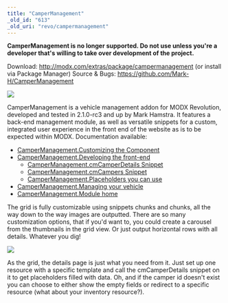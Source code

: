 ```yaml
---
title: "CamperManagement"
_old_id: "613"
_old_uri: "revo/campermanagement"
---
```


**CamperManagement is no longer supported. Do not use unless you're a developer that's willing to take over development of the project.**

Download: <http://modx.com/extras/package/campermanagement> (or install via Package Manager) 
 Source & Bugs: <https://github.com/Mark-H/CamperManagement>

![](/download/attachments/35095340/camper-grid.png?version=1&modificationDate=1307386327000)

CamperManagement is a vehicle management addon for MODX Revolution, developed and tested in 2.1.0-rc3 and up by Mark Hamstra. It features a back-end management module, as well as versatile snippets for a custom, integrated user experience in the front end of the website as is to be expected within MODX. 
 Documentation available:

- [CamperManagement.Customizing the Component](extras/campermanagement/campermanagement.customizing-the-component "CamperManagement.Customizing the Component")
- [CamperManagement.Developing the front-end](extras/campermanagement/campermanagement.developing-the-front-end "CamperManagement.Developing the front-end")
  - [CamperManagement.cmCamperDetails Snippet](extras/campermanagement/campermanagement.developing-the-front-end/campermanagement.cmcamperdetails-snippet "CamperManagement.cmCamperDetails Snippet")
  - [CamperManagement.cmCampers Snippet](extras/campermanagement/campermanagement.developing-the-front-end/campermanagement.cmcampers-snippet "CamperManagement.cmCampers Snippet")
  - [CamperManagement.Placeholders you can use](extras/campermanagement/campermanagement.developing-the-front-end/campermanagement.placeholders-you-can-use "CamperManagement.Placeholders you can use")
- [CamperManagement.Managing your vehicle](extras/campermanagement/campermanagement.managing-your-vehicle "CamperManagement.Managing your vehicle")
- [CamperManagement.Module home](extras/campermanagement/campermanagement.module-home "CamperManagement.Module home")

 
 The grid is fully customizable using snippets chunks and chunks, all the way down to the way images are outputted. There are so many customization options, that if you'd want to, you could create a carousel from the thumbnails in the grid view. Or just output horizontal rows with all details. Whatever you dig!

![](/download/attachments/35095340/camper-details.PNG?version=1&modificationDate=1307386332000)

As the grid, the details page is just what you need from it. Just set up one resource with a specific template and call the cmCamperDetails snippet on it to get placeholders filled with data. Oh, and if the camper id doesn't exist you can choose to either show the empty fields or redirect to a specific resource (what about your inventory resource?).